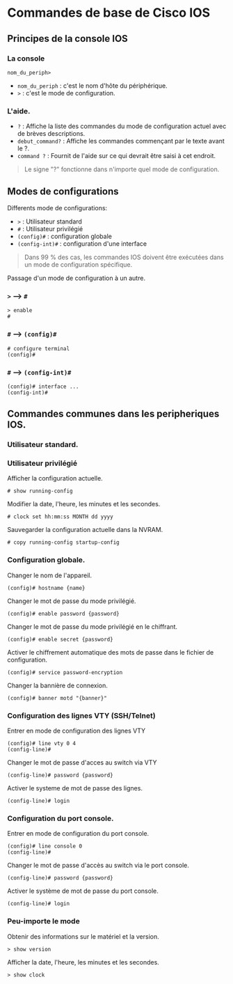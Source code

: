 # Commandes de base de Cisco IOS

## Principes de la console IOS

### La console

```
nom_du_periph>
```

- `nom_du_periph` : c'est le nom d'hôte du périphérique.
- `>` : c'est le mode de configuration.

### L'aide.

- `?` : Affiche la liste des commandes du mode de configuration actuel avec de brèves descriptions.
- `debut_command?` : Affiche les commandes commençant par le texte avant le ?.
- `command ?` : Fournit de l'aide sur ce qui devrait être saisi à cet endroit.

> Le signe "?" fonctionne dans n'importe quel mode de configuration.

## Modes de configurations

Differents mode de configurations:

- `>` : Utilisateur standard
- `#` : Utilisateur privilégié
- `(config)#` : configuration globale
- `(config-int)#` : configuration d'une interface

> Dans 99 % des cas, les commandes IOS doivent être exécutées dans un mode de configuration spécifique.

Passage d'un mode de configuration à un autre.

### `>` --> `#`
```
> enable
#
```

### `#` --> `(config)#`
```
# configure terminal
(config)#
```

### `#` --> `(config-int)#`
```
(config)# interface ...
(config-int)#
```

## Commandes communes dans les peripheriques IOS.

### Utilisateur standard.

### Utilisateur privilégié

Afficher la configuration actuelle.
```
# show running-config
```

Modifier la date, l'heure, les minutes et les secondes.
```
# clock set hh:mm:ss MONTH dd yyyy
```

Sauvegarder la configuration actuelle dans la NVRAM.
```
# copy running-config startup-config
```

### Configuration globale.

Changer le nom de l'appareil.
```
(config)# hostname {name}
```

Changer le mot de passe du mode privilégié.
```
(config)# enable password {password}
```

Changer le mot de passe du mode privilégié en le chiffrant.
```
(config)# enable secret {password}
```

Activer le chiffrement automatique des mots de passe dans le fichier de configuration.
```
(config)# service password-encryption
```

Changer la bannière de connexion.
```
(config)# banner motd "{banner}"
```

### Configuration des lignes VTY (SSH/Telnet)

Entrer en mode de configuration des lignes VTY
```
(config)# line vty 0 4
(config-line)#
```

Changer le mot de passe d'acces au switch via VTY
```
(config-line)# password {password}
```

Activer le systeme de mot de passe des lignes.
```
(config-line)# login
```

### Configuration du port console.

Entrer en mode de configuration du port console.
```
(config)# line console 0
(config-line)#
```

Changer le mot de passe d'accès au switch via le port console.
```
(config-line)# password {password}
```

Activer le système de mot de passe du port console.
```
(config-line)# login
```

### Peu-importe le mode

Obtenir des informations sur le matériel et la version.
```
> show version
```

Afficher la date, l'heure, les minutes et les secondes.
```
> show clock
```